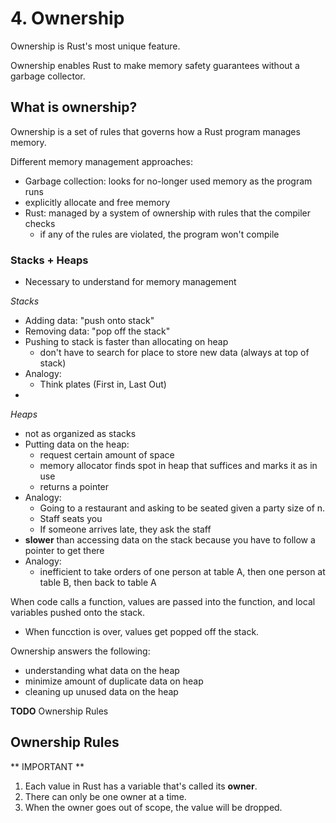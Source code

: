 # 4. Ownership

Ownership is Rust's most unique feature.

Ownership enables Rust to make memory safety guarantees without a garbage collector.

## What is ownership?

Ownership is a set of rules that governs how a Rust program manages memory.

Different memory management approaches:
- Garbage collection: looks for no-longer used memory as the program runs
- explicitly allocate and free memory
- Rust: managed by a system of ownership with rules that the compiler checks
    - if any of the rules are violated, the program won't compile



### Stacks + Heaps

- Necessary to understand for memory management

*Stacks*
- Adding data: "push onto stack"
- Removing data: "pop off the stack"
- Pushing to stack is faster than allocating on heap
    - don't have to search for place to store new data (always at top of stack)
- Analogy: 
    - Think plates (First in, Last Out)
- 


*Heaps*
- not as organized as stacks
- Putting data on the heap:
    - request certain amount of space
    - memory allocator finds spot in heap that suffices and marks it as in use
    - returns a pointer
- Analogy:
    - Going to a restaurant and asking to be seated given a party size of n.
    - Staff seats you
    - If someone arrives late, they ask the staff
- **slower** than accessing data on the stack because you have to follow a pointer to get there
- Analogy: 
    - inefficient to take orders of one person at table A, then one person at table B, then back to table A

When code calls a function, values are passed into the function, and local variables pushed onto the stack.
- When funcction is over, values get popped off the stack.

Ownership answers the following:
- understanding what data on the heap
- minimize amount of duplicate data on heap
- cleaning up unused data on the heap

**TODO** Ownership Rules

## Ownership Rules
** IMPORTANT **
1. Each value in Rust has a variable that's called its **owner**.
2. There can only be one owner at a time.
3. When the owner goes out of scope, the value will be dropped.





